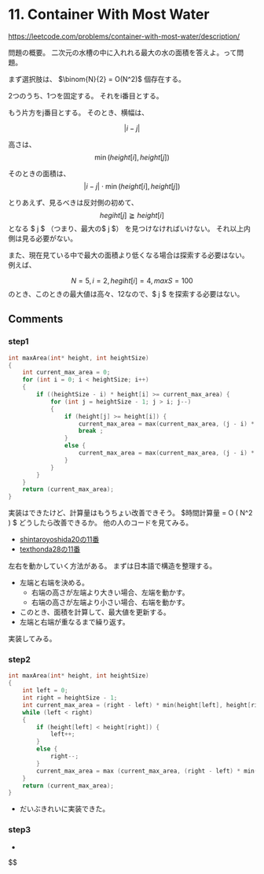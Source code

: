 # 11. Container With Most Water

https://leetcode.com/problems/container-with-most-water/description/

問題の概要。
二次元の水槽の中に入れれる最大の水の面積を答えよ。って問題。

まず選択肢は、 $\binom{N}{2} = O(N^2)$ 個存在する。

2つのうち、1つを固定する。
それをi番目とする。

もう片方をj番目とする。
そのとき、横幅は、

$$ | i - j | $$

高さは、
$$ \min(height[i], height[j]) $$

そのときの面積は、
$$ | i - j | \cdot \min(height[i], height[j]) $$

とりあえず、見るべきは反対側の初めて、
$$ hegiht[j] \geqq height[i] $$
となる $ j $ （つまり、最大の$ j $） を見つけなければいけない。
それ以上内側は見る必要がない。

また、現在見ている中で最大の面積より低くなる場合は探索する必要はない。
例えば、

$$ N = 5, i = 2 , hegiht[i] = 4, maxS = 100$$
のとき、このときの最大値は高々、12なので、$ j $ を探索する必要はない。

## Comments

### step1
```c
int maxArea(int* height, int heightSize)
{
	int current_max_area = 0;
	for (int i = 0; i < heightSize; i++)
	{
		if ((heightSize - i) * height[i] >= current_max_area) {
			for (int j = heightSize - 1; j > i; j--)
			{
				if (height[j] >= height[i]) {
					current_max_area = max(current_max_area, (j - i) * height[i]);
					break ;
				}
				else {
					current_max_area = max(current_max_area, (j - i) * height[j]);
				}
			}
		}
	}
	return (current_max_area);
}
```

実装はできたけど、計算量はもうちょい改善できそう。
$時間計算量 = O ( N^2 ) $
どうしたら改善できるか。
他の人のコードを見てみる。

* [shintaroyoshida20の11番](https://github.com/shintaroyoshida20/leetcode/pull/34/files)
* [texthonda28の11番](https://github.com/thonda28/leetcode/pull/16)

左右を動かしていく方法がある。
まずは日本語で構造を整理する。

- 左端と右端を決める。
  - 右端の高さが左端より大きい場合、左端を動かす。
  - 右端の高さが左端より小さい場合、右端を動かす。
- このとき、面積を計算して、最大値を更新する。
- 左端と右端が重なるまで繰り返す。

実装してみる。
### step2

```c
int maxArea(int* height, int heightSize)
{
	int left = 0;
	int right = heightSize - 1;
	int current_max_area = (right - left) * min(height[left], height[right]);
	while (left < right)
	{
		if (height[left] < height[right]) {
			left++;
		}
		else {
			right--;
		}
		current_max_area = max (current_max_area, (right - left) * min(height[left], height[right]));
	}
	return (current_max_area);
}
```
* だいぶきれいに実装できた。

### step3

*
$$
